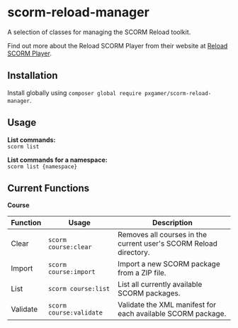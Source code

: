 # scorm-reload-manager

A selection of classes for managing the SCORM Reload toolkit.

Find out more about the Reload SCORM Player from their website at [Reload SCORM Player](http://www.reload.ac.uk/scormplayer.html).

## Installation

Install globally using `composer global require pxgamer/scorm-reload-manager`.

## Usage

**List commands:**  
`scorm list`

**List commands for a namespace:**  
`scorm list {namespace}`

## Current Functions

**Course**

Function    | Usage                   | Description
----------- | ----------------------- | ---------------------
Clear       | `scorm course:clear`    | Removes all courses in the current user's SCORM Reload directory.
Import      | `scorm course:import`   | Import a new SCORM package from a ZIP file.
List        | `scorm course:list`     | List all currently available SCORM packages.
Validate    | `scorm course:validate` | Validate the XML manifest for each available SCORM package.
